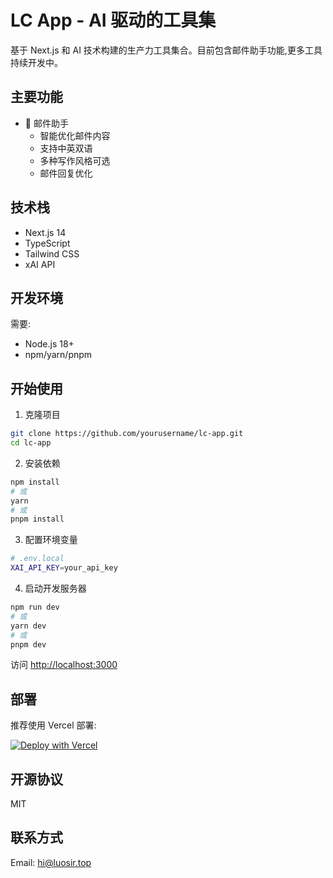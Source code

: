 # LC App - AI 驱动的工具集

基于 Next.js 和 AI 技术构建的生产力工具集合。目前包含邮件助手功能,更多工具持续开发中。

## 主要功能

- 📧 邮件助手
  - 智能优化邮件内容
  - 支持中英双语
  - 多种写作风格可选
  - 邮件回复优化

## 技术栈

- Next.js 14
- TypeScript
- Tailwind CSS
- xAI API

## 开发环境

需要:
- Node.js 18+
- npm/yarn/pnpm

## 开始使用

1. 克隆项目

```bash
git clone https://github.com/yourusername/lc-app.git
cd lc-app
```

2. 安装依赖
```bash
npm install
# 或
yarn
# 或
pnpm install
```

3. 配置环境变量
```bash
# .env.local
XAI_API_KEY=your_api_key
```

4. 启动开发服务器
```bash
npm run dev
# 或
yarn dev
# 或
pnpm dev
```

访问 [http://localhost:3000](http://localhost:3000)

## 部署

推荐使用 Vercel 部署:

[![Deploy with Vercel](https://vercel.com/button)](https://vercel.com/new/clone?repository-url=https://github.com/yourusername/lc-app)

## 开源协议

MIT

## 联系方式

Email: hi@luosir.top
